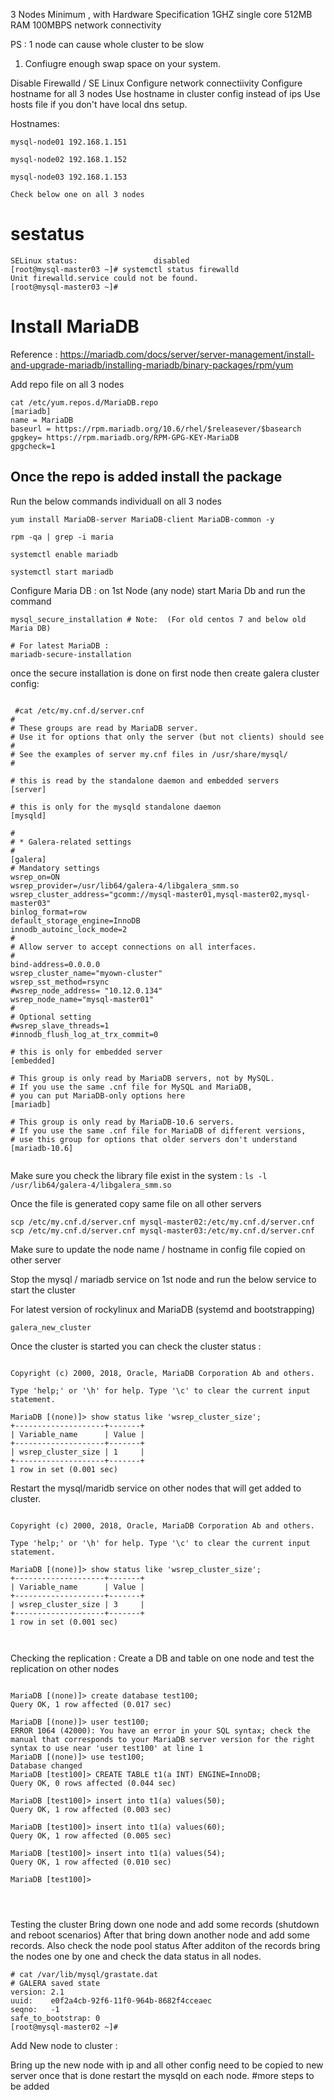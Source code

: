 3 Nodes Minimum , with Hardware Specification 
1GHZ single core
512MB RAM
100MBPS network connectivity


PS : 1 node can cause whole cluster to be slow 
1. Confiugre enough swap space on your system.

Disable Firewalld / SE Linux
Configure network connectiivity 
Configure hostname for all 3 nodes
Use hostname in cluster config instead of ips
Use hosts file if you don't have local dns setup.

Hostnames: 
```
mysql-node01 192.168.1.151

mysql-node02 192.168.1.152

mysql-node03 192.168.1.153

Check below one on all 3 nodes
```
# sestatus
```
SELinux status:                 disabled
[root@mysql-master03 ~]# systemctl status firewalld
Unit firewalld.service could not be found.
[root@mysql-master03 ~]#
```

# Install MariaDB
Reference :  https://mariadb.com/docs/server/server-management/install-and-upgrade-mariadb/installing-mariadb/binary-packages/rpm/yum 

Add repo file on all 3 nodes

```
cat /etc/yum.repos.d/MariaDB.repo
[mariadb]
name = MariaDB
baseurl = https://rpm.mariadb.org/10.6/rhel/$releasever/$basearch
gpgkey= https://rpm.mariadb.org/RPM-GPG-KEY-MariaDB
gpgcheck=1

```

## Once the repo is added install the package 
Run the below commands individuall on all 3 nodes

``` 
yum install MariaDB-server MariaDB-client MariaDB-common -y 

rpm -qa | grep -i maria

systemctl enable mariadb

systemctl start mariadb 
```

Configure Maria DB : 
on 1st Node (any node) start Maria Db and run the command
```
mysql_secure_installation # Note:  (For old centos 7 and below old Maria DB)

# For latest MariaDB : 
mariadb-secure-installation

```


once the secure installation is done on first node then create galera cluster config:
```

 #cat /etc/my.cnf.d/server.cnf
#
# These groups are read by MariaDB server.
# Use it for options that only the server (but not clients) should see
#
# See the examples of server my.cnf files in /usr/share/mysql/
#

# this is read by the standalone daemon and embedded servers
[server]

# this is only for the mysqld standalone daemon
[mysqld]

#
# * Galera-related settings
#
[galera]
# Mandatory settings
wsrep_on=ON
wsrep_provider=/usr/lib64/galera-4/libgalera_smm.so
wsrep_cluster_address="gcomm://mysql-master01,mysql-master02,mysql-master03"
binlog_format=row
default_storage_engine=InnoDB
innodb_autoinc_lock_mode=2
#
# Allow server to accept connections on all interfaces.
#
bind-address=0.0.0.0
wsrep_cluster_name="myown-cluster"
wsrep_sst_method=rsync
#wsrep_node_address= "10.12.0.134"
wsrep_node_name="mysql-master01"
#
# Optional setting
#wsrep_slave_threads=1
#innodb_flush_log_at_trx_commit=0

# this is only for embedded server
[embedded]

# This group is only read by MariaDB servers, not by MySQL.
# If you use the same .cnf file for MySQL and MariaDB,
# you can put MariaDB-only options here
[mariadb]

# This group is only read by MariaDB-10.6 servers.
# If you use the same .cnf file for MariaDB of different versions,
# use this group for options that older servers don't understand
[mariadb-10.6]


```

Make sure you check the library file exist in the system : 
`ls -l /usr/lib64/galera-4/libgalera_smm.so` 

Once the file is generated copy same file on all other servers

```
scp /etc/my.cnf.d/server.cnf mysql-master02:/etc/my.cnf.d/server.cnf
scp /etc/my.cnf.d/server.cnf mysql-master03:/etc/my.cnf.d/server.cnf
```

Make sure to update the node name / hostname in config file copied on other server

Stop the mysql / mariadb service on 1st node and run the below service to start the cluster 

For latest version of rockylinux and MariaDB (systemd and bootstrapping)

```
galera_new_cluster
```

Once the cluster is started you can check the cluster status :
```

Copyright (c) 2000, 2018, Oracle, MariaDB Corporation Ab and others.

Type 'help;' or '\h' for help. Type '\c' to clear the current input statement.

MariaDB [(none)]> show status like 'wsrep_cluster_size';
+--------------------+-------+
| Variable_name      | Value |
+--------------------+-------+
| wsrep_cluster_size | 1     |
+--------------------+-------+
1 row in set (0.001 sec)

```
Restart the mysql/maridb service on other nodes that will get added to cluster.

```

Copyright (c) 2000, 2018, Oracle, MariaDB Corporation Ab and others.

Type 'help;' or '\h' for help. Type '\c' to clear the current input statement.

MariaDB [(none)]> show status like 'wsrep_cluster_size';
+--------------------+-------+
| Variable_name      | Value |
+--------------------+-------+
| wsrep_cluster_size | 3     |
+--------------------+-------+
1 row in set (0.001 sec)



```

Checking the replication : 
Create a DB and table on one node and test the replication on other nodes


```

MariaDB [(none)]> create database test100;
Query OK, 1 row affected (0.017 sec)

MariaDB [(none)]> user test100;
ERROR 1064 (42000): You have an error in your SQL syntax; check the manual that corresponds to your MariaDB server version for the right syntax to use near 'user test100' at line 1
MariaDB [(none)]> use test100;
Database changed
MariaDB [test100]> CREATE TABLE t1(a INT) ENGINE=InnoDB;
Query OK, 0 rows affected (0.044 sec)

MariaDB [test100]> insert into t1(a) values(50);
Query OK, 1 row affected (0.003 sec)

MariaDB [test100]> insert into t1(a) values(60);
Query OK, 1 row affected (0.005 sec)

MariaDB [test100]> insert into t1(a) values(54);
Query OK, 1 row affected (0.010 sec)

MariaDB [test100]>




```

Testing the cluster Bring down one node and add some records  (shutdown and reboot scenarios)
After that bring down another node and add some records. Also check the node pool status
After additon of the records bring the nodes one by one and check the data status in all nodes.


```
# cat /var/lib/mysql/grastate.dat
# GALERA saved state
version: 2.1
uuid:    e0f2a4cb-92f6-11f0-964b-8682f4cceaec
seqno:   -1
safe_to_bootstrap: 0
[root@mysql-master02 ~]#

```


Add New node to cluster : 

Bring up the new node with ip and all other config need to be copied to new server once that is done restart the mysqld on each node.
#more steps to be added
